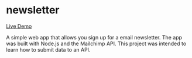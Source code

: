 # newsletter

[Live Demo](https://stark-headland-71447.herokuapp.com/)

A simple web app that allows you sign up for a email newsletter. The app was built with Node.js and the Mailchimp API. This project was intended to learn how to submit data to an API. 
